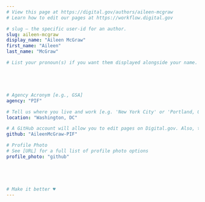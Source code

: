 ```yaml
---
# View this page at https://digital.gov/authors/aileen-mcgraw
# Learn how to edit our pages at https://workflow.digital.gov

# slug — the specific user-id for an author.
slug: aileen-mcgraw
display_name: "Aileen McGraw"
first_name: "Aileen"
last_name: "McGraw"

# List your pronoun(s) if you want them displayed alongside your name. If blank, we'll use just your name. Learn more http://mypronouns.org





# Agency Acronym [e.g., GSA]
agency: "PIF"

# Tell us where you live and work [e.g. 'New York City' or 'Portland, OR']
location: "Washington, DC"

# A GitHub account will allow you to edit pages on Digital.gov. Also, the image used in your GitHub account can be used to populate your digital.gov profile photo. Learn more about getting a Github account at [URL]
github: "AileenMcGraw-PIF"

# Profile Photo
# See [URL] for a full list of profile photo options
profile_photo: "github"





# Make it better ♥
---
```

